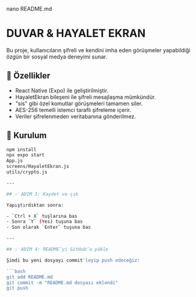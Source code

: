 nano README.md
# DUVAR & HAYALET EKRAN

Bu proje, kullanıcıların şifreli ve kendini imha eden görüşmeler yapabildiği özgün bir sosyal medya deneyimi sunar.

## 📱 Özellikler
- React Native (Expo) ile geliştirilmiştir.
- HayaletEkran bileşeni ile şifreli mesajlaşma mümkündür.
- "sis" gibi özel komutlar görüşmeleri tamamen siler.
- AES-256 temelli istemci taraflı şifreleme içerir.
- Veriler şifrelenmeden veritabanına gönderilmez.

## 🔧 Kurulum
```bash
npm install
npx expo start
App.js
screens/HayaletEkran.js
utils/crypto.js

---

## ✅ ADIM 3: Kaydet ve çık

Yapıştırdıktan sonra:

- `Ctrl + X` tuşlarına bas
- Sonra `Y` (Yes) tuşuna bas
- Son olarak `Enter` tuşuna bas

---

## ✅ ADIM 4: README’yi GitHub’a yükle

Şimdi bu yeni dosyayı commit'leyip push edeceğiz:

```bash
git add README.md
git commit -m "README.md dosyası eklendi"
git push

